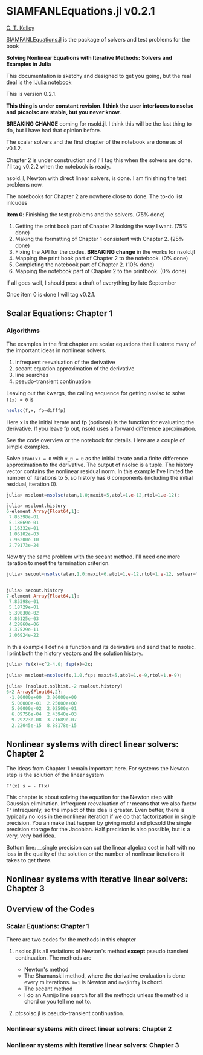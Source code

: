 # SIAMFANLEquations.jl v0.2.1

[C. T. Kelley](https://ctk.math.ncsu.edu)

[SIAMFANLEquations.jl](https://github.com/ctkelley/SIAMFANLEquations.jl) is the package of solvers and test problems
for the book

__Solving Nonlinear Equations with Iterative Methods:__
__Solvers and Examples in Julia__

This documentation is sketchy and designed to get you going, but the real deal is the [IJulia notebook](https://github.com/ctkelley/NotebookSIAMFANL)

This is version 0.2.1. 

__This thing is under constant revision. I think the user interfaces to
nsolsc and ptcsolsc are stable, but you never know.__

__BREAKING CHANGE__ coming for nsold.jl. I think this will be the last 
thing to do, but I have had that opinion before.

The scalar solvers and the first chapter of the notebook are done as of
v0.1.2.

Chapter 2 is under construction and I'll tag this when the solvers are 
done. I'll tag v0.2.2 when the notebook is ready.

nsold.jl, Newton with direct linear solvers, is done. I am finishing 
the test problems now.

The notebooks for Chapter 2 are nowhere close to done. The to-do list inlcudes

__Item 0__: Finishing the test problems and the solvers. (75% done)

1. Getting the print book part of Chapter 2 looking the way I want. (75% done)
2. Making the formatting of Chapter 1 consistent with Chapter 2. (25% done)
3. Fixing the API for the codes. __BREAKING change__ in the works for nsold.jl
4. Mapping the print book part of Chapter 2 to the notebook. (0% done)
5. Completing the notebook part of Chapter 2. (10% done)
6. Mapping the notebook part of Chapter 2 to the printbook. (0% done)

If all goes well, I should post a draft of everything by late September

Once item 0 is done I will tag v0.2.1.

## Scalar Equations: Chapter 1

### Algorithms
The examples in the first chapter are scalar equations that illustrate
many of the important ideas in nonlinear solvers. 

1. infrequent reevaluation of the derivative 
2. secant equation approximation of the derivative
2. line searches
3. pseudo-transient continuation

Leaving out the kwargs, the calling sequence for getting nsolsc
to solve ``f(x) = 0`` is

```julia
nsolsc(f,x, fp=difffp)
```

Here x is the initial iterate and fp (optional) is the function
for evaluating the derivative. If you leave fp out, nsold uses
a forward difference aproximation.

See the code overview or the notebook for details. Here are a couple 
of simple examples.

Solve ``atan(x) = 0`` with ``x_0 = 0`` as the initial iterate and a
finite difference approximation to the derivative. The output of
nsolsc is a tuple. The history vector contains the nonlinear residual
norm. In this example I've limited the number of iterations to 5, so
history has 6 components (including the initial residual, iteration 0).

```julia
julia> nsolout=nsolsc(atan,1.0;maxit=5,atol=1.e-12,rtol=1.e-12);

julia> nsolout.history
6-element Array{Float64,1}:
 7.85398e-01
 5.18669e-01
 1.16332e-01
 1.06102e-03
 7.96200e-10
 2.79173e-24
```

Now try the same problem with the secant method. I'll need one more
iteration to meet the termination criterion.

```julia
julia> secout=nsolsc(atan,1.0;maxit=6,atol=1.e-12,rtol=1.e-12, solver="secant");


julia> secout.history
7-element Array{Float64,1}:
 7.85398e-01
 5.18729e-01
 5.39030e-02
 4.86125e-03
 4.28860e-06
 3.37529e-11
 2.06924e-22
```

In this example I define a function and its derivative and send that
to nsolsc. I print both the history vectors and the solution history.
```julia
julia> fs(x)=x^2-4.0; fsp(x)=2x;

julia> nsolout=nsolsc(fs,1.0,fsp; maxit=5,atol=1.e-9,rtol=1.e-9);

julia> [nsolout.solhist.-2 nsolout.history]
6×2 Array{Float64,2}:
 -1.00000e+00  3.00000e+00
  5.00000e-01  2.25000e+00
  5.00000e-02  2.02500e-01
  6.09756e-04  2.43940e-03
  9.29223e-08  3.71689e-07
  2.22045e-15  8.88178e-15
```


## Nonlinear systems with direct linear solvers: Chapter 2
The ideas from Chapter 1 remain important here. For systems the Newton step is the solution of the linear system

``F'(x) s = - F(x)``

This chapter is about solving the equation for the Newton step with Gaussian elimination. Infrequent reevaluation of ``F'``means that we also factor ``F'`` infrequenly, so the impact of this idea is greater. Even better, there is typically no loss in the nonlinear iteration if we do that factorization in single precision. You an make that happen by giving nsold and ptcsold the single precision storage for the Jacobian. Half precision is also possible, but is a very, very bad idea. 

Bottom line: __single precision can cut the linear algebra cost in half with no loss in the quality of the solution or the number of nonlinear iterations it takes to get there.

## Nonlinear systems with iterative linear solvers: Chapter 3

## Overview of the Codes

### Scalar Equations: Chapter 1
There are two codes for the methods in this chapter

1. nsolsc.jl is all variations of Newton's method __except__ 
   pseudo transient continuation. The methods are
   - Newton's method 
   - The Shamanskii method, where the derivative evaluation is
     done every m iterations. ``m=1`` is Newton and ``m=\infty`` is chord.
   - The secant method
   - I do an Armijo line search for all the methods unless the method is
     chord or you tell me not to.

2. ptcsolsc.jl is pseudo-transient continuation. 

### Nonlinear systems with direct linear solvers: Chapter 2

### Nonlinear systems with iterative linear solvers: Chapter 3
